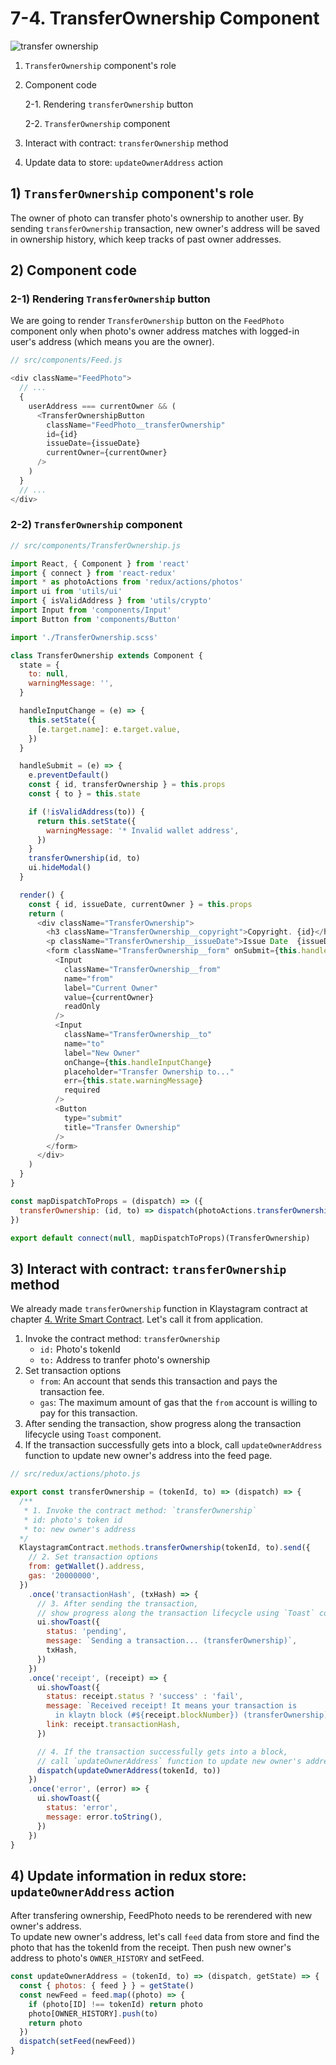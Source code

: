 # 7-4. TransferOwnership Component

![transfer ownership](../images/klaystagram-transferownership.png)

1. `TransferOwnership` component's role
2. Component code

    2-1. Rendering `transferOwnership` button

    2-2. `TransferOwnership` component

3. Interact with contract: `transferOwnership` method  
4. Update data to store: `updateOwnerAddress` action  

## 1\) `TransferOwnership` component's role

The owner of photo can transfer photo's ownership to another user. By sending `transferOwnership` transaction, new owner's address will be saved in ownership history, which keep tracks of past owner addresses.

## 2\) Component code

### 2-1\) Rendering `TransferOwnership` button

We are going to render `TransferOwnership` button on the `FeedPhoto` component only when photo's owner address matches with logged-in user's address \(which means you are the owner\).

```javascript
// src/components/Feed.js

<div className="FeedPhoto">
  // ...
  {
    userAddress === currentOwner && (
      <TransferOwnershipButton
        className="FeedPhoto__transferOwnership"
        id={id}
        issueDate={issueDate}
        currentOwner={currentOwner}
      />
    )
  }
  // ...
</div>
```

### 2-2\) `TransferOwnership` component

```javascript
// src/components/TransferOwnership.js

import React, { Component } from 'react'
import { connect } from 'react-redux'
import * as photoActions from 'redux/actions/photos'
import ui from 'utils/ui'
import { isValidAddress } from 'utils/crypto'
import Input from 'components/Input'
import Button from 'components/Button'

import './TransferOwnership.scss'

class TransferOwnership extends Component {
  state = {
    to: null,
    warningMessage: '',
  }

  handleInputChange = (e) => {
    this.setState({
      [e.target.name]: e.target.value,
    })
  }

  handleSubmit = (e) => {
    e.preventDefault()
    const { id, transferOwnership } = this.props
    const { to } = this.state

    if (!isValidAddress(to)) {
      return this.setState({
        warningMessage: '* Invalid wallet address',
      })
    }
    transferOwnership(id, to)
    ui.hideModal()
  }

  render() {
    const { id, issueDate, currentOwner } = this.props
    return (
      <div className="TransferOwnership">
        <h3 className="TransferOwnership__copyright">Copyright. {id}</h3>
        <p className="TransferOwnership__issueDate">Issue Date  {issueDate}</p>
        <form className="TransferOwnership__form" onSubmit={this.handleSubmit}>
          <Input
            className="TransferOwnership__from"
            name="from"
            label="Current Owner"
            value={currentOwner}
            readOnly
          />
          <Input
            className="TransferOwnership__to"
            name="to"
            label="New Owner"
            onChange={this.handleInputChange}
            placeholder="Transfer Ownership to..."
            err={this.state.warningMessage}
            required
          />
          <Button
            type="submit"
            title="Transfer Ownership"
          />
        </form>
      </div>
    )
  }
}

const mapDispatchToProps = (dispatch) => ({
  transferOwnership: (id, to) => dispatch(photoActions.transferOwnership(id, to)),
})

export default connect(null, mapDispatchToProps)(TransferOwnership)
```

## 3\) Interact with contract: `transferOwnership` method

We already made `transferOwnership` function in Klaystagram contract at chapter [4. Write Smart Contract](https://github.com/tinaklay/docs-bapps/tree/ef3c8508a3d5b5247b8d044f32339de6a9d585e4/tutorials/klaystagram/7.-feedpage/4-write-smart-contract.md). Let's call it from application.

1. Invoke the contract method: `transferOwnership`  
   * `id:` Photo's tokenId
   * `to:` Address to tranfer photo's ownership
2. Set transaction options 
   * `from`: An account that sends this transaction and pays the transaction fee.  
   * `gas`: The maximum amount of gas that the `from` account is willing to pay for this transaction.
3. After sending the transaction, show progress along the transaction lifecycle using `Toast` component.
4. If the transaction successfully gets into a block, call `updateOwnerAddress` function to update new owner's address into the feed page.

```javascript
// src/redux/actions/photo.js

export const transferOwnership = (tokenId, to) => (dispatch) => {
  /** 
   * 1. Invoke the contract method: `transferOwnership`
   * id: photo's token id
   * to: new owner's address
  */
  KlaystagramContract.methods.transferOwnership(tokenId, to).send({
    // 2. Set transaction options
    from: getWallet().address,
    gas: '20000000',
  })
    .once('transactionHash', (txHash) => {
      // 3. After sending the transaction,
      // show progress along the transaction lifecycle using `Toast` component.
      ui.showToast({
        status: 'pending',
        message: `Sending a transaction... (transferOwnership)`,
        txHash,
      })
    })
    .once('receipt', (receipt) => {
      ui.showToast({
        status: receipt.status ? 'success' : 'fail',
        message: `Received receipt! It means your transaction is
          in klaytn block (#${receipt.blockNumber}) (transferOwnership)`,
        link: receipt.transactionHash,
      })

      // 4. If the transaction successfully gets into a block,
      // call `updateOwnerAddress` function to update new owner's address into the feed page.
      dispatch(updateOwnerAddress(tokenId, to))
    })
    .once('error', (error) => {
      ui.showToast({
        status: 'error',
        message: error.toString(),
      })
    })
}
```

## 4\) Update information in redux store: `updateOwnerAddress` action

After transfering ownership, FeedPhoto needs to be rerendered with new owner's address.  
To update new owner's address, let's call `feed` data from store and find the photo that has the tokenId from the receipt. Then push new owner's address to photo's `OWNER_HISTORY` and setFeed.

```javascript
const updateOwnerAddress = (tokenId, to) => (dispatch, getState) => {
  const { photos: { feed } } = getState()
  const newFeed = feed.map((photo) => {
    if (photo[ID] !== tokenId) return photo
    photo[OWNER_HISTORY].push(to)
    return photo
  })
  dispatch(setFeed(newFeed))
}
```

